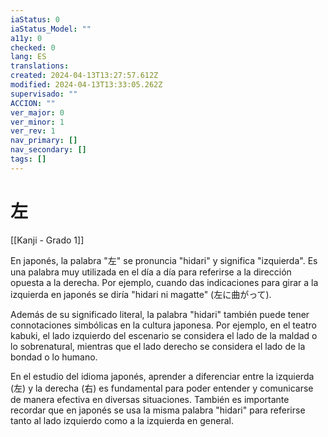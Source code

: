 ```yaml
---
iaStatus: 0
iaStatus_Model: ""
a11y: 0
checked: 0
lang: ES
translations: 
created: 2024-04-13T13:27:57.612Z
modified: 2024-04-13T13:33:05.262Z
supervisado: ""
ACCION: ""
ver_major: 0
ver_minor: 1
ver_rev: 1
nav_primary: []
nav_secondary: []
tags: []
---
```

# 左

[[Kanji - Grado 1]]

En japonés, la palabra "左" se pronuncia "hidari" y significa "izquierda". Es una palabra muy utilizada en el día a día para referirse a la dirección opuesta a la derecha. Por ejemplo, cuando das indicaciones para girar a la izquierda en japonés se diría "hidari ni magatte" (左に曲がって).

Además de su significado literal, la palabra "hidari" también puede tener connotaciones simbólicas en la cultura japonesa. Por ejemplo, en el teatro kabuki, el lado izquierdo del escenario se considera el lado de la maldad o lo sobrenatural, mientras que el lado derecho se considera el lado de la bondad o lo humano.

En el estudio del idioma japonés, aprender a diferenciar entre la izquierda (左) y la derecha (右) es fundamental para poder entender y comunicarse de manera efectiva en diversas situaciones. También es importante recordar que en japonés se usa la misma palabra "hidari" para referirse tanto al lado izquierdo como a la izquierda en general.
